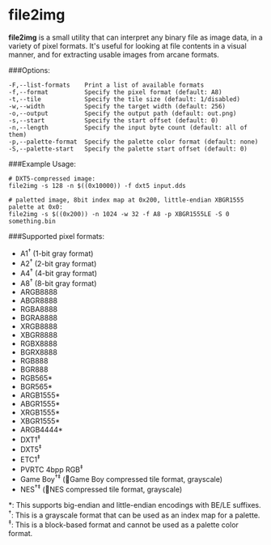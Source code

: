 # file2img

**file2img** is a small utility that can interpret any binary file as image data, in a variety of pixel formats. It's useful for looking at file contents in a visual manner, and for extracting usable images from arcane formats.


###Options:

```
-F,--list-formats    Print a list of available formats
-f,--format          Specify the pixel format (default: A8)
-t,--tile            Specify the tile size (default: 1/disabled)
-w,--width           Specify the target width (default: 256)
-o,--output          Specify the output path (default: out.png)
-s,--start           Specify the start offset (default: 0)
-n,--length          Specify the input byte count (default: all of them)
-p,--palette-format  Specify the palette color format (default: none)
-S,--palette-start   Specify the palette start offset (default: 0)
```

###Example Usage:

```
# DXT5-compressed image:
file2img -s 128 -n $((0x10000)) -f dxt5 input.dds

# paletted image, 8bit index map at 0x200, little-endian XBGR1555 palette at 0x0:
file2img -s $((0x200)) -n 1024 -w 32 -f A8 -p XBGR1555LE -S 0 something.bin
```

###Supported pixel formats:

* A1<sup>†</sup> (1-bit gray format)
* A2<sup>†</sup> (2-bit gray format)
* A4<sup>†</sup> (4-bit gray format)
* A8<sup>†</sup> (8-bit gray format)
* ARGB8888
* ABGR8888
* RGBA8888
* BGRA8888
* XRGB8888
* XBGR8888
* RGBX8888
* BGRX8888
* RGB888
* BGR888
* RGB565\*
* BGR565\*
* ARGB1555\*
* ABGR1555\*
* XRGB1555\*
* XBGR1555\*
* ARGB4444\*
* DXT1<sup>‡</sup>
* DXT5<sup>‡</sup>
* ETC1<sup>‡</sup>
* PVRTC 4bpp RGB<sup>‡</sup>
* Game Boy<sup>†‡</sup> (Game Boy compressed tile format, grayscale)
* NES<sup>†‡</sup> (NES compressed tile format, grayscale)

\*: This supports big-endian and little-endian encodings with BE/LE suffixes.  
<sup>†</sup>: This is a grayscale format that can be used as an index map for a palette.  
<sup>‡</sup>: This is a block-based format and cannot be used as a palette color format.  